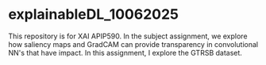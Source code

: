 # explainableDL_10062025
This repository is for XAI APIP590. In the subject assignment, we explore how saliency maps and GradCAM can provide transparency in convolutional NN's that have impact. In this assignment, I explore the GTRSB dataset.
